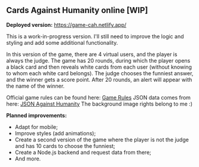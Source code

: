 ## Cards Against Humanity online [WIP]

**Deployed version:** https://game-cah.netlify.app/

[]([https://github.com/Your_Repository_Name/Your_GIF_Name.gif](https://github.com/AnjaHrydziushka/boardGame_CAH/blob/main/src/assets/cah.gif))

This is a work-in-progress version. I'll still need to improve the logic and styling and add some additional functionality.

In this version of the game, there are 4 virtual users, and the player is always the judge. The game has 20 rounds, during which the player opens a black card and then reveals white cards from each user (without knowing to whom each white card belongs). The judge chooses the funniest answer, and the winner gets a score point. After 20 rounds, an alert will appear with the name of the winner.

Official game rules can be found here: [Game Rules](https://cdn.sanity.io/files/vc07edlh/production/ddf02ce6c4a0bbebdb737abdf86c00e2795ee1b2.pdf)
JSON data comes from here: [JSON Against Humanity](https://crhallberg.com/cah/)
The background image rights belong to me :)

**Planned improvements:**

- Adapt for mobile;
- Improve styles (add animations);
- Create a second version of the game where the player is not the judge and has 10 cards to choose the funniest;
- Create a Node.js backend and request data from there;
- And more.



